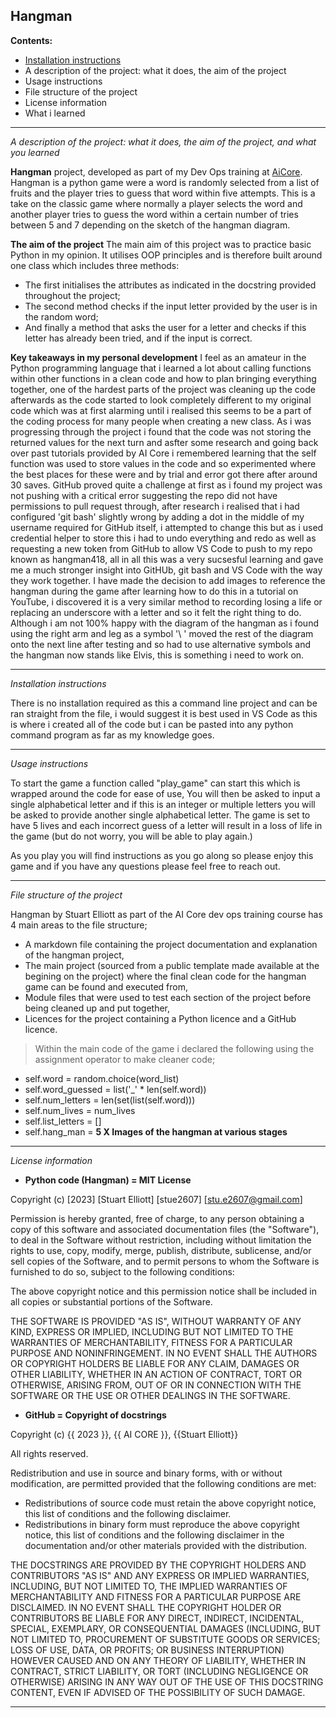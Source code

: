 **Hangman**
--------------------------------------------------------------------

**Contents:**

- [Installation instructions](Installationinstructions)
- A description of the project: what it does, the aim of the project
- Usage instructions
- File structure of the project
- License information
- What i learned
--------------------------------------------------------------------

*A description of the project: what it does, the aim of the project, and what you learned* 

 **Hangman** project, developed as part of my Dev Ops training at [AiCore](#https://www.theaicore.com/). Hangman is a python game were a word is randomly selected from a list of fruits and the player tries to guess that word within five attempts. This is a take on the classic game where normally a player selects the word and another player tries to guess the word within a certain number of tries between 5 and 7 depending on the sketch of the hangman diagram.

 **The aim of the project** The main aim of this project was to practice basic Python in my opinion. It utilises OOP principles and is therefore built around one class which includes three methods: 
- The first initialises the attributes as indicated in the docstring provided throughout the project;
- The second method checks if the input letter provided by the user is in the random word;
- And finally a method that asks the user for a letter and checks if this letter has already been tried, and if the input is correct.

 **Key takeaways in my personal development** I feel as an amateur in the Python programming language that i learned a lot about calling functions within other functions in a clean code and how to plan bringing everything together, one of the hardest parts of the project was cleaning up the code afterwards as the code started to look completely different to my original code which was at first alarming until i realised this seems to be a part of the coding process for many people when creating a new class. As i was progressing through the project i found that the code was not storing the returned values for the next turn and asfter some research and going back over past tutorials provided by AI Core i remembered learning that the self function was used to store values in the code and so experimented where the best places for these were and by trial and error got there after around 30 saves. GitHub proved quite a challenge at first as i found my project was not pushing with a critical error suggesting the repo did not have permissions to pull request through, after research i realised that i had configured 'git bash' slightly wrong by adding a dot in the middle of my username required for GitHub itself, i attempted to change this but as i used credential helper to store this i had to undo everything and redo as well as requesting a new token from GitHub to allow VS Code to push to my repo known as hangman418, all in all this was a very sucsesful learning and gave me a much stronger insight into GitHUb, git bash and VS Code with the way they work together. I have made the decision to add images to reference the hangman during the game after learning how to do this in a tutorial on YouTube, i discovered it is a very similar method to recording losing a life or replacing an underscore with a letter and so it felt the right thing to do. Although i am not 100% happy with the diagram of the hangman as i found using the right arm and leg as a symbol '\ ' moved the rest of the diagram onto the next line after testing and so had to use alternative symbols and the hangman now stands like Elvis, this is something i need to work on.

-------------------------------------------------------------------------------------------------------------------

*Installation instructions*

There is no installation required as this a command line project and can be ran straight from the file, i would suggest it is best used in VS Code as this is where i created all of the code but i can be pasted into any python command program as far as my knowledge goes.

-------------------------------------------------------------------------------------------------------------------

*Usage instructions*

To start the game a function called "play_game" can start this which is wrapped around the code for ease of use, You will then be asked to input a single alphabetical letter and if this is an integer or multiple letters you will be asked to provide another single alphabetical letter. The game is set to have 5 lives and each incorrect guess of a letter will result in a loss of life in the game (but do not worry, you will be able to play again.)

As you play you will find instructions as you go along so please enjoy this game and if you have any questions please feel free to reach out.

-------------------------------------------------------------------------------------------------------------------

*File structure of the project*

Hangman by Stuart Elliott as part of the AI Core dev ops training course has 4 main areas to the file structure;
- A markdown file containing the project documentation and explanation of the hangman project,
- The main project (sourced from a public template made available at the begining on the project) where the   final clean code for the hangman game can be found and executed from,
- Module files that were used to test each section of the project before being cleaned up and put together,
- Licences for the project containing a Python licence and a GitHub licence.

>Within the main code of the game i declared the following using the assignment operator to make cleaner code;
- self.word = random.choice(word_list)
- self.word_guessed = list('_' * len(self.word))
- self.num_letters = len(set(list(self.word)))
- self.num_lives = num_lives
- self.list_letters = []
- self.hang_man = **5 X Images of the hangman at various stages**
           
-------------------------------------------------------------------------------------------------------------------

*License information*

- **Python code (Hangman) = MIT License**

Copyright (c) [2023] [Stuart Elliott] [stue2607] [stu.e2607@gmail.com]

Permission is hereby granted, free of charge, to any person obtaining a copy
of this software and associated documentation files (the "Software"), to deal
in the Software without restriction, including without limitation the rights
to use, copy, modify, merge, publish, distribute, sublicense, and/or sell
copies of the Software, and to permit persons to whom the Software is
furnished to do so, subject to the following conditions:

The above copyright notice and this permission notice shall be included in all
copies or substantial portions of the Software.

THE SOFTWARE IS PROVIDED "AS IS", WITHOUT WARRANTY OF ANY KIND, EXPRESS OR
IMPLIED, INCLUDING BUT NOT LIMITED TO THE WARRANTIES OF MERCHANTABILITY,
FITNESS FOR A PARTICULAR PURPOSE AND NONINFRINGEMENT. IN NO EVENT SHALL THE
AUTHORS OR COPYRIGHT HOLDERS BE LIABLE FOR ANY CLAIM, DAMAGES OR OTHER
LIABILITY, WHETHER IN AN ACTION OF CONTRACT, TORT OR OTHERWISE, ARISING FROM,
OUT OF OR IN CONNECTION WITH THE SOFTWARE OR THE USE OR OTHER DEALINGS IN THE
SOFTWARE.

- **GitHub = Copyright of docstrings**

Copyright (c) {{ 2023 }}, {{ AI CORE }}, {{Stuart Elliott}}

All rights reserved.

Redistribution and use in source and binary forms, with or without modification,
are permitted provided that the following conditions are met:

- Redistributions of source code must retain the above copyright notice,
  this list of conditions and the following disclaimer.
- Redistributions in binary form must reproduce the above copyright notice,
  this list of conditions and the following disclaimer in the documentation
  and/or other materials provided with the distribution.

THE DOCSTRINGS ARE PROVIDED BY THE COPYRIGHT HOLDERS AND CONTRIBUTORS
"AS IS" AND ANY EXPRESS OR IMPLIED WARRANTIES, INCLUDING, BUT NOT
LIMITED TO, THE IMPLIED WARRANTIES OF MERCHANTABILITY AND FITNESS FOR
A PARTICULAR PURPOSE ARE DISCLAIMED. IN NO EVENT SHALL THE COPYRIGHT HOLDER
OR CONTRIBUTORS BE LIABLE FOR ANY DIRECT, INDIRECT, INCIDENTAL, SPECIAL,
EXEMPLARY, OR CONSEQUENTIAL DAMAGES (INCLUDING, BUT NOT LIMITED TO,
PROCUREMENT OF SUBSTITUTE GOODS OR SERVICES; LOSS OF USE, DATA, OR
PROFITS; OR BUSINESS INTERRUPTION) HOWEVER CAUSED AND ON ANY THEORY OF
LIABILITY, WHETHER IN CONTRACT, STRICT LIABILITY, OR TORT (INCLUDING
NEGLIGENCE OR OTHERWISE) ARISING IN ANY WAY OUT OF THE USE OF THIS
DOCSTRING CONTENT, EVEN IF ADVISED OF THE POSSIBILITY OF SUCH DAMAGE.

-------------------------------------------------------------------------------------------------------------------
